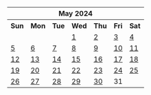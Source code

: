 <table align="center" border="0" cellpadding="0" cellspacing="0" class="month">
 <tr>
  <th class="month" colspan="7">
   May 2024
  </th>
 </tr>
 <tr>
  <th class="sun">
   Sun
  </th>
  <th class="mon">
   Mon
  </th>
  <th class="tue">
   Tue
  </th>
  <th class="wed">
   Wed
  </th>
  <th class="thu">
   Thu
  </th>
  <th class="fri">
   Fri
  </th>
  <th class="sat">
   Sat
  </th>
 </tr>
 <tr>
  <td class="noday">
  </td>
  <td class="noday">
  </td>
  <td class="noday">
  </td>
  <td class="wed">
   <a href="20240501.py">
    1
   </a>
  </td>
  <td class="thu">
   <a href="20240502.py">
    2
   </a>
  </td>
  <td class="fri">
   <a href="20240503.py">
    3
   </a>
  </td>
  <td class="sat">
   <a href="20240504.py">
    4
   </a>
  </td>
 </tr>
 <tr>
  <td class="sun">
   <a href="20240505.py">
    5
   </a>
  </td>
  <td class="mon">
   <a href="20240506.py">
    6
   </a>
  </td>
  <td class="tue">
   <a href="20240507.py">
    7
   </a>
  </td>
  <td class="wed">
   <a href="20240508.py">
    8
   </a>
  </td>
  <td class="thu">
   <a href="20240509.py">
    9
   </a>
  </td>
  <td class="fri">
   <a href="20240510.py">
    10
   </a>
  </td>
  <td class="sat">
   <a href="20240511.py">
    11
   </a>
  </td>
 </tr>
 <tr>
  <td class="sun">
   <a href="20240512.py">
    12
   </a>
  </td>
  <td class="mon">
   <a href="20240513.py">
    13
   </a>
  </td>
  <td class="tue">
   <a href="20240514.py">
    14
   </a>
  </td>
  <td class="wed">
   <a href="20240515.py">
    15
   </a>
  </td>
  <td class="thu">
   <a href="20240516.py">
    16
   </a>
  </td>
  <td class="fri">
   <a href="20240517.py">
    17
   </a>
  </td>
  <td class="sat">
   <a href="20240518.py">
    18
   </a>
  </td>
 </tr>
 <tr>
  <td class="sun">
   <a href="20240519.py">
    19
   </a>
  </td>
  <td class="mon">
   <a href="20240520.py">
    20
   </a>
  </td>
  <td class="tue">
   <a href="20240521.py">
    21
   </a>
  </td>
  <td class="wed">
   <a href="20240522.py">
    22
   </a>
  </td>
  <td class="thu">
   <a href="20240523.py">
    23
   </a>
  </td>
  <td class="fri">
   <a href="20240524.py">
    24
   </a>
  </td>
  <td class="sat">
   <a href="20240525.py">
    25
   </a>
  </td>
 </tr>
 <tr>
  <td class="sun">
   <a href="20240526.py">
    26
   </a>
  </td>
  <td class="mon">
   <a href="20240527.py">
    27
   </a>
  </td>
  <td class="tue">
   <a href="20240528.py">
    28
   </a>
  </td>
  <td class="wed">
   <a href="20240529.py">
    29
   </a>
  </td>
  <td class="thu">
   <a href="20240530.py">
    30
   </a>
  </td>
  <td class="fri">
   31
  </td>
  <td class="noday">
  </td>
 </tr>
</table>
